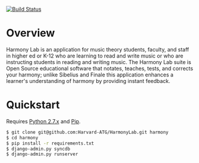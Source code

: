 [![Build Status](https://travis-ci.org/Harvard-ATG/HarmonyLab.png?branch=master)](https://travis-ci.org/Harvard-ATG/HarmonyLab)

# Overview

Harmony Lab is an application for music theory students, faculty, and staff in higher ed or K-12 
who are learning to read and write music or who are instructing students in reading and writing music. 
The Harmony Lab suite is Open Source educational software that notates, teaches, tests, and corrects 
your harmony; unlike Sibelius and Finale this application enhances a learner's understanding of
harmony by providing instant feedback.

# Quickstart

Requires [Python 2.7.x](http://python.org/download/releases/) and [Pip](http://www.pip-installer.org/).

```sh
$ git clone git@github.com:Harvard-ATG/HarmonyLab.git harmony
$ cd harmony
$ pip install -r requirements.txt
$ django-admin.py syncdb
$ django-admin.py runserver
```
